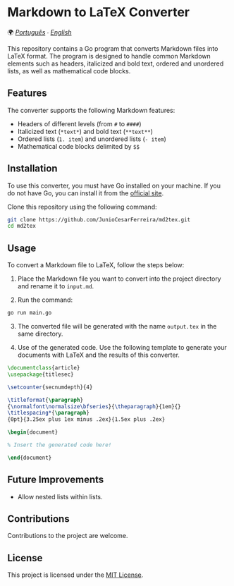 # Markdown to LaTeX Converter

🌍 *[Português](README.md) ∙ [English](README_en.md)*

This repository contains a Go program that converts Markdown files into LaTeX format. The program is designed to handle common Markdown elements such as headers, italicized and bold text, ordered and unordered lists, as well as mathematical code blocks.

## Features

The converter supports the following Markdown features:

- Headers of different levels (from `#` to `####`)
- Italicized text (`*text*`) and bold text (`**text**`)
- Ordered lists (`1. item`) and unordered lists (`- item`)
- Mathematical code blocks delimited by `$$`

## Installation

To use this converter, you must have Go installed on your machine. If you do not have Go, you can install it from the [official site](https://golang.org/dl/).

Clone this repository using the following command:

```bash
git clone https://github.com/JunioCesarFerreira/md2tex.git
cd md2tex
```

## Usage

To convert a Markdown file to LaTeX, follow the steps below:

1. Place the Markdown file you want to convert into the project directory and rename it to `input.md`.

2. Run the command:

```bash
go run main.go
```

3. The converted file will be generated with the name `output.tex` in the same directory.

4. Use of the generated code. Use the following template to generate your documents with LaTeX and the results of this converter.

```tex
\documentclass{article}
\usepackage{titlesec}

\setcounter{secnumdepth}{4}

\titleformat{\paragraph}
{\normalfont\normalsize\bfseries}{\theparagraph}{1em}{}
\titlespacing*{\paragraph}
{0pt}{3.25ex plus 1ex minus .2ex}{1.5ex plus .2ex}

\begin{document}

% Insert the generated code here!

\end{document}
```

## Future Improvements

- Allow nested lists within lists.

## Contributions

Contributions to the project are welcome.

## License

This project is licensed under the [MIT License](LICENSE).